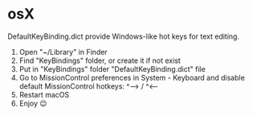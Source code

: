 # osX

DefaultKeyBinding.dict provide Windows-like hot keys for text editing.
1. Open "~/Library" in Finder
2. Find "KeyBindings" folder, or create it if not exist
3. Put in "KeyBindings" folder "DefaultKeyBinding.dict" file
4. Go to MissionControl preferences in System - Keyboard and disable default MissionControl hotkeys: ^⟶ / ^⟵
5. Restart macOS
6. Enjoy 😉
